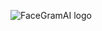 ![FaceGramAI logo]([https://dogatoshi.vercel.app/assets/images/dogatoshi-logo.png](https://i.ibb.co.com/7W3TX6m/IMG-5778.png))
